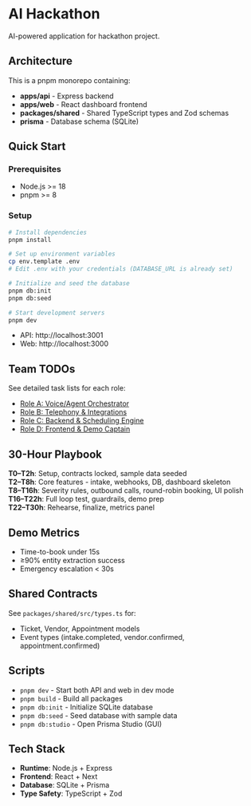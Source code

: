# AI Hackathon

AI-powered application for hackathon project.

## Architecture

This is a pnpm monorepo containing:

- **apps/api** - Express backend
- **apps/web** - React dashboard frontend
- **packages/shared** - Shared TypeScript types and Zod schemas
- **prisma** - Database schema (SQLite)

## Quick Start

### Prerequisites

- Node.js >= 18
- pnpm >= 8

### Setup

```bash
# Install dependencies
pnpm install

# Set up environment variables
cp env.template .env
# Edit .env with your credentials (DATABASE_URL is already set)

# Initialize and seed the database
pnpm db:init
pnpm db:seed

# Start development servers
pnpm dev
```

- API: http://localhost:3001
- Web: http://localhost:3000

## Team TODOs

See detailed task lists for each role:

- [Role A: Voice/Agent Orchestrator](./TODO-ROLE-A.md)
- [Role B: Telephony & Integrations](./TODO-ROLE-B.md)
- [Role C: Backend & Scheduling Engine](./TODO-ROLE-C.md)
- [Role D: Frontend & Demo Captain](./TODO-ROLE-D.md)

## 30-Hour Playbook

**T0–T2h**: Setup, contracts locked, sample data seeded  
**T2–T8h**: Core features - intake, webhooks, DB, dashboard skeleton  
**T8–T16h**: Severity rules, outbound calls, round-robin booking, UI polish  
**T16–T22h**: Full loop test, guardrails, demo prep  
**T22–T30h**: Rehearse, finalize, metrics panel

## Demo Metrics

- Time-to-book under 15s
- ≥90% entity extraction success
- Emergency escalation < 30s

## Shared Contracts

See `packages/shared/src/types.ts` for:
- Ticket, Vendor, Appointment models
- Event types (intake.completed, vendor.confirmed, appointment.confirmed)

## Scripts

- `pnpm dev` - Start both API and web in dev mode
- `pnpm build` - Build all packages
- `pnpm db:init` - Initialize SQLite database
- `pnpm db:seed` - Seed database with sample data
- `pnpm db:studio` - Open Prisma Studio (GUI)

## Tech Stack

- **Runtime**: Node.js + Express
- **Frontend**: React + Next
- **Database**: SQLite + Prisma
- **Type Safety**: TypeScript + Zod

